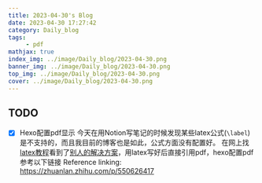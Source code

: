 ```yaml
---
title: 2023-04-30's Blog
date: 2023-04-30 17:27:42
category: Daily_blog
tags: 
     - pdf
mathjax: true
index_img: ../image/Daily_blog/2023-04-30.png
banner_img: ../image/Daily_blog/2023-04-30.png
top_img: ../image/Daily_blog/2023-04-30.png
cover: ../image/Daily_blog/2023-04-30.png
---
```




## TODO 
- [x] Hexo配置pdf显示
     今天在用Notion写笔记的时候发现某些latex公式(`\label`)是不支持的，而且我目前的博客也是如此，公式方面没有配置好。
     在网上找[latex教程](https://zhuanlan.zhihu.com/p/456055339)看到了[别人的解决方案](https://dylandong.top/posts/c225/)，用latex写好后直接引用pdf，hexo配置pdf参考以下链接
     Reference linking:
     https://zhuanlan.zhihu.com/p/550626417


